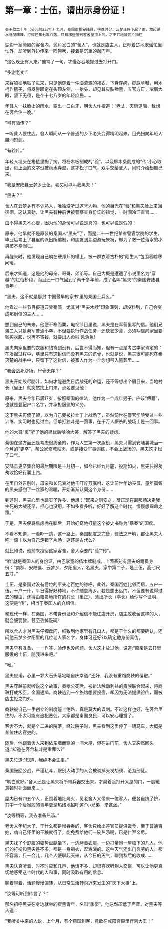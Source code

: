 #   第一章：士伍，请出示身份证！
                                                                                                                                                              秦王政二十年（公元前227年）九月，秦国南郡安陆县，傍晚时分，云梦泽畔下起了雨，激起湖水涟漪阵阵，打得芭蕉七零八落，只有那些落到客舍屋顶上的，才不甘地被瓦片挡住

湖边一家简陋的客舍内，鬓角发白的“舍人”，也就是店主人，正哼着楚地歌谣忙里忙外，却听到外边传来一阵狗吠，接着是沉重的敲门声。

“这么晚还有人来。”他骂了一句，才慢吞吞地挪过去打开门。

“多谢老丈!”

来客狼狈地钻了进来，只见他穿着一件湿漉漉的褐衣，下身穿绔，脚踩草鞋，用木棍作簪子，将发髻固定在头顶左侧，一抬头，却见其皮肤黝黑，五官方正，浓眉大眼，颔下无须，是个十七八岁的年轻庶民……

年轻人一抹脸上的雨水，露出一口白牙，朝舍人作揖道：“老丈，天雨道阻，我想在客舍住一晚。”

“可有验传？”

一听此人要住店，舍人瞬间从一个普通的乡下老头变得精明起来，目光扫向年轻人腰间短剑。

“有验传。”

年轻人埋头在褡裢里掏了掏，将杨木板制成的“验”，以及柳木条削成的“传”小心取出，见上面的文字没被雨水弄湿，这才松了口气，双手交给舍人，同时介绍起自己来。

“我是安陆县云梦乡士伍，老丈可以叫我黑夫！”

“黑夫？”

舍人在云梦乡有不少熟人，唯独没听过这号人物，他的目光在“验”和黑夫脸上来回徘徊，这认真劲，让黑夫有种前世被警察查身份证的错觉，一时间冷汗直冒……

由不得黑夫不心虚，因为他的身份可以说是真的，也可以说是假的！

原来，他早就不是原装的秦国人“黑夫”了，而是二十一世纪某省警官学院的学生，毕业后考上了县里的派出所编制，和朋友到湖边游玩庆祝，却为了救一位落水的小男孩不幸溺亡。

再醒来时，他发现自己躺在硬邦邦的榻上，被一群衣着古朴的“陌生人”包围着嘘寒问暖。

后来才知道，这是他的母亲、哥哥、弟弟等。自己大概是遭遇了小说里名为“穿越”的烂俗桥段，而且还一口气回到了两千多年前，成了名叫“黑夫”的秦国安陆县青年！

“黑夫，这不就是那封‘中国最早的家书’里的秦国士兵么。”

他看过一些节目报道云梦秦简，尤其对“黑夫木牍”印象深刻，却没料到，自己会变成那封信的主人……

想到自己的未来，他便不寒而栗，电视节目里说，黑夫是在军营里写的信。他们兄弟二人只是秦军普通小卒，不但要执行作战任务，还缺衣少食，必须写信向家里要钱买衣服，说再不寄钱，就要出人命啦!急急急!

黑夫向家里要的衣服和钱寄到没有，后世不得而知，但有一点是考古学家肯定的：在发掘过程中，墓里只有这封信而没有黑夫的遗骨，也就是说，黑夫很可能死在秦灭楚的战争中，只留下了这封信，被家人作为一个念想带入墓葬里……

“我会战死沙场，尸骨无存？”

黑夫开始绞尽脑汁，如何才能避免日后战死的命运，还不等想出个眉目来，当地村长（里正）就突然找上门来，点名要见他！

原来，黑夫今年已满17岁，按照秦国的律法，他作为一个成年男子，应该“傅籍”，也就是登记户口名字，并承担服役的义务。

这下黑夫可傻了眼，以为自己要被拉壮丁上战场了，虽然前世在警官学院受过一些训练，实习时也见过血，但单打独斗是一回事，在千万人厮杀的战场上是一回事。

他的大哥“衷”听了他的担忧后哈哈大笑，解答了黑夫的疑虑。

秦国在这方面还是考虑很周全的，作为人生第一次服役，黑夫只需到安陆县城当一个月的“更卒”，帮公家修城站岗，或是接受军事训练，不会上战场的，黑夫这才松了口气。

安陆县更卒集合的最后期限是十月初一，如今已经九月底，役期如火，黑夫只得匆匆收拾好行囊上路。

在里门外告别时，母亲和长兄衷对他千叮咛万嘱咐，这让前世年幼丧母，童年孤僻的黑夫感到了一丝家的温暖，开始渐渐认同这个身份……

到这时，黑夫心里也踏实了许多，他想：“既来之则安之，反正现在离那场决定我生死的大战还早，担心也没用，不如多看多听，好好了解这个时代，慢慢想保命之策。”

于是，黑夫便将焦虑抛在脑后，开始好奇地打量这个被史书称为“暴秦”的国度。

不看不知道，一看吓一跳，这一路上，秦国制度之完备，律法之严明，都让黑夫大吃一惊！以为自己走错了片场，这还是古代么?

就比如说，他前来投宿这家客舍，舍人索要的“验”“传”。

“验”就是秦国人的身份证，由巴掌宽的杨木牌制成，上面篆刻有黑夫的籍贯身份：“南郡、安陆县、云梦乡、夕阳里人，名黑夫，家中第二子，是士伍，高七尺五寸。”

士伍，是秦国对没有爵位的平头老百姓的称呼。此外，秦国百姓比邻而居，五户一伍，十户一什，平日得好好种地，不许随意离乡。若是想出远门，不但要有说得过去的理由，还得由籍贯地所在的村长（里正）、派出所长（亭长）给你写个证明，这便是“传”，相当于秦国人的介绍信。

和现代一样，在秦国，不带身份证和介绍信不能住店开房，店主敢收留这样的人，就会被罚款，甚至丢掉饭碗!

所以舍人才对黑夫仔细盘问，细致到他家里有几口人，都是干什么的都要确认，还问他云梦乡夕阳里的几位老人家名字，身体可还好?以确定他身份真伪。

黑夫早有准备，一一作答，验传也没问题，舍人这才放过他，说道:“原来是去县里服役的士伍，随我进来吧。”

“唯。”

黑夫应诺，心里一颗大石头落地暗自庆幸道:“还好，我没有重蹈商鞅的覆辙。”

黑夫穿越前就听说这个故事，秦孝公死后，被新法触动利益的贵族联合起来，将商鞅打成叛臣，全国通缉。商鞅逃到一个旅馆想要投宿，却因为无法提供验传，而被店主拒之门外。

商鞅被自己一手创立的制度逼上绝路，真是莫大的讽刺。不过这样也好，在客舍里住的，不太可能有逃犯恶徒，大家都是秦国良民，可以安心睡觉了。

客舍不大，就是个二进的院落，经过院子时，黑夫看到这里停了一辆马车，大概是某位住店官吏的。

随后，他跟着舍人来到依东墙而建的一间大屋，但在进门前，舍人又突然回头道:“知道在客舍私斗是重罪么?”

黑夫忙道:“知道，我绝不会生事。”

秦国鼓励公战，严谨私斗，跟别人动手的人会被剃掉头发胡须，沦为刑徒。

“明白就好。”舍人还是让黑夫将所带兵器交出来，才臭着脸打开大屋的门，一股暖意顿时扑面而来……

屋内已有四五个人，正围着地灶烤火，见老舍人又带来一位客人，便各自挤了挤，其中一个瘦猴般的青年更是热络地招呼道:“小兄弟，来这坐。”

“汝等稍等，我去准备热汤。”

老舍人年纪大了，干什么都是慢吞吞的，客舍只给出差官员提供饭食，至于普通百姓，啃自己怀里的干粮就行了，能免费给他们一碗热汤喝，已是仁至义尽。

黑夫找了个舒服的姿势盘腿坐下，一边烤着衣服，一边打量同一屋檐下的几人。他们的打扮和黑夫差不多，都是一身褐衣，湿漉漉的。这种天气还出门奔劳的人，都不容易，只一会儿，几个人便聊起天来，从今日的天气，聊到秋后的收成……

黑夫认真听着，时不时应和几声，他话不多，却很喜欢听别人交谈，可以让他更真切地感受这个时代的人和事，同时吸取有用的信息。

聊着聊着，话题慢慢偏转，从日常生活转向近来发生的“天下大事”上。

“汝等可听到传言了？”

那名招呼黑夫在身边就坐的瘦黑青年，名叫“季婴”，他忽然压低了声音，对黑夫等人道：

“我听关中来的人说，上个月，有个燕国刺客，竟敢在咸阳宫殿里行刺大王！”  
